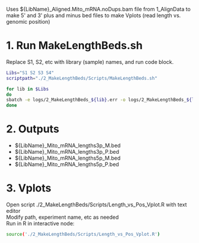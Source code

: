 Uses ${LibName}_Aligned.Mito_mRNA.noDups.bam file from 1_AlignData to make 5' and 3' plus and minus bed files to make Vplots (read length vs. genomic position)


# 1. Run MakeLengthBeds.sh
Replace S1, S2, etc with library (sample) names, and run code block.

```bash
Libs="S1 S2 S3 S4"
scriptpath="./2_MakeLengthBeds/Scripts/MakeLengthBeds.sh"

for lib in $Libs
do
sbatch -e logs/2_MakeLengthBeds_${lib}.err -o logs/2_MakeLengthBeds_${lib}.log $scriptpath ${lib}
done
```

# 2. Outputs  
  - ${LibName}_Mito_mRNA_lengths3p_M.bed  
  - ${LibName}_Mito_mRNA_lengths3p_P.bed  
  - ${LibName}_Mito_mRNA_lengths5p_M.bed  
  - ${LibName}_Mito_mRNA_lengths5p_P.bed  
   
# 3. Vplots
Open script ./2_MakeLengthBeds/Scripts/Length_vs_Pos_Vplot.R with text editor  
Modify path, experiment name, etc as needed   
Run in R in interactive node: 
```bash
source('./2_MakeLengthBeds/Scripts/Length_vs_Pos_Vplot.R')
```
